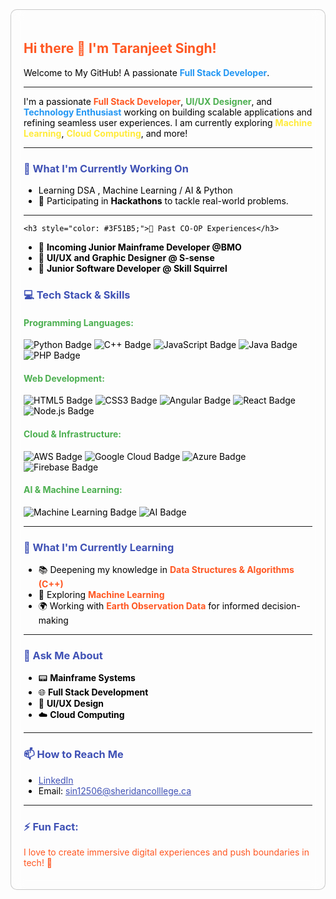 <div style="background: rgba(255, 255, 255, 0.1); backdrop-filter: blur(10px); padding: 20px; border-radius: 10px; color: black; border: 1px solid rgba(0, 0, 0, 0.2);">
  <h2 style="color: #FF5722;">Hi there 👋 I'm Taranjeet Singh!</h2>

  <p>Welcome to My GitHub!  
  A passionate <strong style="color: #2196F3;">Full Stack Developer</strong>.</p>

  ---

  <p>I'm a passionate <strong style="color: #FF5722;">Full Stack Developer</strong>, <strong style="color: #4CAF50;">UI/UX Designer</strong>, and <strong style="color: #2196F3;">Technology Enthusiast</strong> working on building scalable applications and refining seamless user experiences. I am currently exploring <strong style="color: #FFEB3B;">Machine Learning</strong>, <strong style="color: #FFEB3B;">Cloud Computing</strong>, and more!</p>

  ---

  <h3 style="color: #3F51B5;">🔭 What I'm Currently Working On</h3>
  <ul>
    
<li> Learning DSA , Machine Learning / AI & Python </li>
    <li>🚀 Participating in <strong>Hackathons</strong> to tackle real-world problems.</li>
  </ul>

  ---
    <h3 style="color: #3F51B5;">🔭 Past CO-OP Experiences</h3>
  <ul>
    <li>🌟 <strong>Incoming Junior Mainframe Developer @BMO</strong> </li>
     <li>🌟 <strong>UI/UX and Graphic Designer @ S-sense</strong></li>
    <li>🌟 <strong>Junior Software Developer @ Skill Squirrel</strong></li>
  </ul>

  <h3 style="color: #3F51B5;">💻 Tech Stack & Skills</h3>

  <h4 style="color: #4CAF50;">Programming Languages:</h4>
  <div>
      <img src="https://img.shields.io/badge/Python-%2314354C.svg?style=for-the-badge&logo=python&logoColor=white" alt="Python Badge"/>
      <img src="https://img.shields.io/badge/C%2B%2B-%2300599C.svg?style=for-the-badge&logo=c%2B%2B&logoColor=white" alt="C++ Badge"/>
      <img src="https://img.shields.io/badge/JavaScript-%23F7DF1E.svg?style=for-the-badge&logo=javascript&logoColor=black" alt="JavaScript Badge"/>
      <img src="https://img.shields.io/badge/Java-%23ED8B00.svg?style=for-the-badge&logo=java&logoColor=white" alt="Java Badge"/>
      <img src="https://img.shields.io/badge/PHP-%23777BB4.svg?style=for-the-badge&logo=php&logoColor=white" alt="PHP Badge"/>
  </div>

  <h4 style="color: #4CAF50;">Web Development:</h4>
  <div>
      <img src="https://img.shields.io/badge/HTML5-%23E34F26.svg?style=for-the-badge&logo=html5&logoColor=white" alt="HTML5 Badge"/>
      <img src="https://img.shields.io/badge/CSS3-%231572B6.svg?style=for-the-badge&logo=css3&logoColor=white" alt="CSS3 Badge"/>
      <img src="https://img.shields.io/badge/Angular-%23DD0031.svg?style=for-the-badge&logo=angular&logoColor=white" alt="Angular Badge"/>
      <img src="https://img.shields.io/badge/React-%2320232a.svg?style=for-the-badge&logo=react&logoColor=%2361DAFB" alt="React Badge"/>
      <img src="https://img.shields.io/badge/Node.js-%23339933.svg?style=for-the-badge&logo=nodedotjs&logoColor=white" alt="Node.js Badge"/>
  </div>

  <h4 style="color: #4CAF50;">Cloud & Infrastructure:</h4>
  <div>
      <img src="https://img.shields.io/badge/AWS-%23FF9900.svg?style=for-the-badge&logo=amazon-aws&logoColor=white" alt="AWS Badge"/>
      <img src="https://img.shields.io/badge/Google%20Cloud-%234285F4.svg?style=for-the-badge&logo=google-cloud&logoColor=white" alt="Google Cloud Badge"/>
      <img src="https://img.shields.io/badge/Microsoft%20Azure-0089D6.svg?style=for-the-badge&logo=microsoft-azure&logoColor=white" alt="Azure Badge"/>
      <img src="https://img.shields.io/badge/Firebase-%23039BE5.svg?style=for-the-badge&logo=firebase&logoColor=white" alt="Firebase Badge"/>
  </div>

  <h4 style="color: #4CAF50;">AI & Machine Learning:</h4>
  <div>
      <img src="https://img.shields.io/badge/Machine%20Learning-%232C2D72.svg?style=for-the-badge" alt="Machine Learning Badge"/>
      <img src="https://img.shields.io/badge/Artificial%20Intelligence-%230077B5.svg?style=for-the-badge" alt="AI Badge"/>
  </div>

  ---

  <h3 style="color: #3F51B5;">🌱 What I'm Currently Learning</h3>
  <ul>
    <li>📚 Deepening my knowledge in <strong style="color: #FF5722;">Data Structures & Algorithms (C++)</strong></li>
    <li>🤖 Exploring <strong style="color: #FF5722;">Machine Learning</strong></li>
    <li>🌍 Working with <strong style="color: #FF5722;">Earth Observation Data</strong> for informed decision-making</li>
  </ul>

  ---

  <h3 style="color: #3F51B5;">💬 Ask Me About</h3>
  <ul>
    <li>📟 <strong>Mainframe Systems</strong></li>
    <li>🌐 <strong>Full Stack Development</strong></li>
    <li>🎨 <strong>UI/UX Design</strong></li>
    <li>☁️ <strong>Cloud Computing</strong></li>
  </ul>

  ---

  <h3 style="color: #3F51B5;">📫 How to Reach Me</h3>
  <ul>
    <li><a href="https://www.linkedin.com/in/taranjeetsinghtechexpert" style="color: #3F51B5;">LinkedIn</a></li>
    <li>Email: <a href="mailto:sin12506@sheridancolllege.ca" style="color: #3F51B5;">sin12506@sheridancolllege.ca</a></li>
  </ul>

  ---

  <h3 style="color: #3F51B5;">⚡ Fun Fact:</h3>
  <p style="color: #FF5722;">I love to create immersive digital experiences and push boundaries in tech! 🌟</p>
</div>
